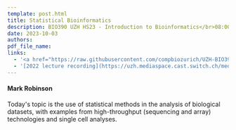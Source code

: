 ```yaml
---
template: post.html
title: Statistical Bioinformatics
description: BIO390 UZH HS23 - Introduction to Bioinformatics</br>08:00-09:45 @ UZH Irchel Y03-G-85
date: 2023-10-03
authors:
pdf_file_name: 
links:
  - '<a href="https://raw.githubusercontent.com/compbiozurich/UZH-BIO390/main/course-material/2023-10-03___Mark-Robinson__Statistics-Bioinformatics__UZH-BIO390-HS23-lecture-03.pdf" target="_blank">[2023 lecture slides]</a>'
  - '[2022 lecture recording](https://uzh.mediaspace.cast.switch.ch/media/Introduction+to+Bioinformatics+-+Lecture+03A+Statistical+Bioinformatics/0_1nla51gy)'
---
```


#### Mark Robinson

Today's topic is the use of statistical methods in the analysis of biological
datasets, with examples from high-throughput (sequencing and array) technologies
and single cell analyses.

<!--more-->

